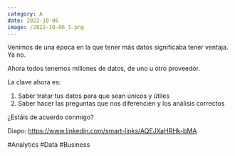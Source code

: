 ```yaml
--- 
category: A 
date: 2022-10-06 
image: /2022-10-06_1.png 
--- 
```


Venimos de una época en la que tener más datos significaba tener ventaja. Ya no.

Ahora todos tenemos millones de datos, de uno u otro proveedor. 

La clave ahora es:

1) Saber tratar tus datos para que sean únicos y útiles
2) Saber hacer las preguntas que nos diferencien y los análisis correctos

¿Estáis de acuerdo conmigo?

Diapo: https://www.linkedin.com/smart-links/AQEJXaHRHk-bMA

#Analytics #Data #Business